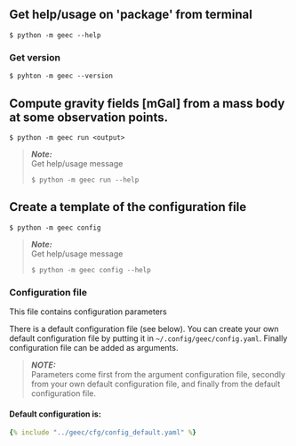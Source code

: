 
## Get help/usage on 'package' from terminal
```
$ python -m geec --help
```
<!--
or (using poetry)
```
$ poetry run geec --help
```
-->

### Get version
```
$ pyhton -m geec --version
```

## Compute gravity fields [mGal] from a mass body at some observation points.

```
$ python -m geec run <output>
```

> **_Note:_**  
> Get help/usage message  
> ```
> $ python -m geec run --help
> ```
  
## Create a template of the configuration file

```
$ python -m geec config
```
  
> **_Note:_**  
> Get help/usage message  
> ```
> $ python -m geec config --help
> ```
  
### Configuration file
This file contains configuration parameters

There is a default configuration file (see below).
You can create your own default configuration file by putting it in `~/.config/geec/config.yaml`.
Finally configuration file can be added as arguments.

> **_NOTE:_**  
> Parameters come first from the argument configuration file, 
> secondly from your own default configuration file, 
> and finally from the default configuration file.

#### Default configuration is:
~~~yaml
{% include "../geec/cfg/config_default.yaml" %}
~~~